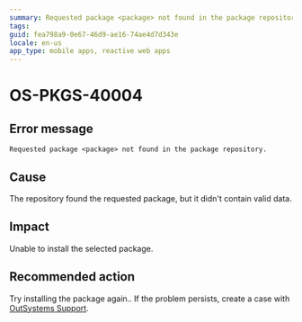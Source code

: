 ```yaml
---
summary: Requested package <package> not found in the package repository.
tags:
guid: fea798a9-0e67-46d9-ae16-74ae4d7d343e
locale: en-us
app_type: mobile apps, reactive web apps
---
```


# OS-PKGS-40004

## Error message

`Requested package <package> not found in the package repository.`

## Cause

The repository found the requested package, but it didn't contain valid data.

## Impact

Unable to install the selected package.

## Recommended action

Try installing the package again..
If the problem persists, create a case with [OutSystems Support](https://www.outsystems.com/support/portal/open-support-case?ErrorCode=OS-PKGS-40004).
